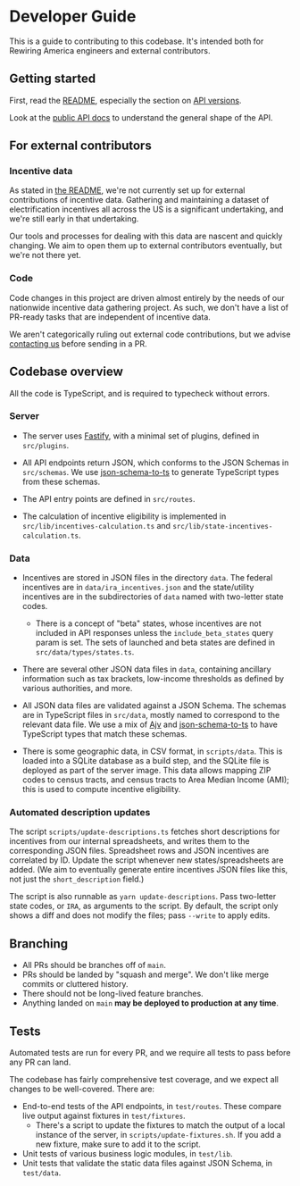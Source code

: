# Developer Guide

This is a guide to contributing to this codebase. It's intended both for Rewiring America engineers and external contributors.

## Getting started

First, read the [README](README.md), especially the section on [API versions](README.md#api-versions).

Look at the [public API docs](https://api.rewiringamerica.org/docs) to understand the general shape of the API.

## For external contributors

### Incentive data

As stated in [the README](README.md#contributing), we're not currently set up for external contributions of incentive data. Gathering and maintaining a dataset of electrification incentives all across the US is a significant undertaking, and we're still early in that undertaking.

Our tools and processes for dealing with this data are nascent and quickly changing. We aim to open them up to external contributors eventually, but we're not there yet.

### Code

Code changes in this project are driven almost entirely by the needs of our nationwide incentive data gathering project. As such, we don't have a list of PR-ready tasks that are independent of incentive data.

We aren't categorically ruling out external code contributions, but we advise [contacting us](README.md#contact) before sending in a PR.

## Codebase overview

All the code is TypeScript, and is required to typecheck without errors.

### Server

- The server uses [Fastify](https://fastify.io), with a minimal set of plugins, defined in `src/plugins`.

- All API endpoints return JSON, which conforms to the JSON Schemas in `src/schemas`. We use [json-schema-to-ts](https://github.com/ThomasAribart/json-schema-to-ts) to generate TypeScript types from these schemas.

- The API entry points are defined in `src/routes`.

- The calculation of incentive eligibility is implemented in `src/lib/incentives-calculation.ts` and `src/lib/state-incentives-calculation.ts`.

### Data

- Incentives are stored in JSON files in the directory `data`. The federal incentives are in `data/ira_incentives.json` and the state/utility incentives are in the subdirectories of `data` named with two-letter state codes.

  - There is a concept of "beta" states, whose incentives are not included in API responses unless the `include_beta_states` query param is set. The sets of launched and beta states are defined in `src/data/types/states.ts`.

- There are several other JSON data files in `data`, containing ancillary information such as tax brackets, low-income thresholds as defined by various authorities, and more.

- All JSON data files are validated against a JSON Schema. The schemas are in TypeScript files in `src/data`, mostly named to correspond to the relevant data file. We use a mix of [Ajv](https://github.com/ajv-validator/ajv) and [json-schema-to-ts](https://github.com/ThomasAribart/json-schema-to-ts) to have TypeScript types that match these schemas.

- There is some geographic data, in CSV format, in `scripts/data`. This is loaded into a SQLite database as a build step, and the SQLite file is deployed as part of the server image. This data allows mapping ZIP codes to census tracts, and census tracts to Area Median Income (AMI); this is used to compute incentive eligibility.

### Automated description updates

The script `scripts/update-descriptions.ts` fetches short descriptions for incentives from our internal spreadsheets, and writes them to the corresponding JSON files. Spreadsheet rows and JSON incentives are correlated by ID. Update the script whenever new states/spreadsheets are added. (We aim to eventually generate entire incentives JSON files like this, not just the `short_description` field.)

The script is also runnable as `yarn update-descriptions`. Pass two-letter state codes, or `IRA`, as arguments to the script. By default, the script only shows a diff and does not modify the files; pass `--write` to apply edits.

## Branching

- All PRs should be branches off of `main`.
- PRs should be landed by "squash and merge". We don't like merge commits or cluttered history.
- There should not be long-lived feature branches.
- Anything landed on `main` **may be deployed to production at any time**.

## Tests

Automated tests are run for every PR, and we require all tests to pass before any PR can land.

The codebase has fairly comprehensive test coverage, and we expect all changes to be well-covered. There are:

- End-to-end tests of the API endpoints, in `test/routes`. These compare live output against fixtures in `test/fixtures`.
  - There's a script to update the fixtures to match the output of a local instance of the server, in `scripts/update-fixtures.sh`. If you add a new fixture, make sure to add it to the script.
- Unit tests of various business logic modules, in `test/lib`.
- Unit tests that validate the static data files against JSON Schema, in `test/data`.
